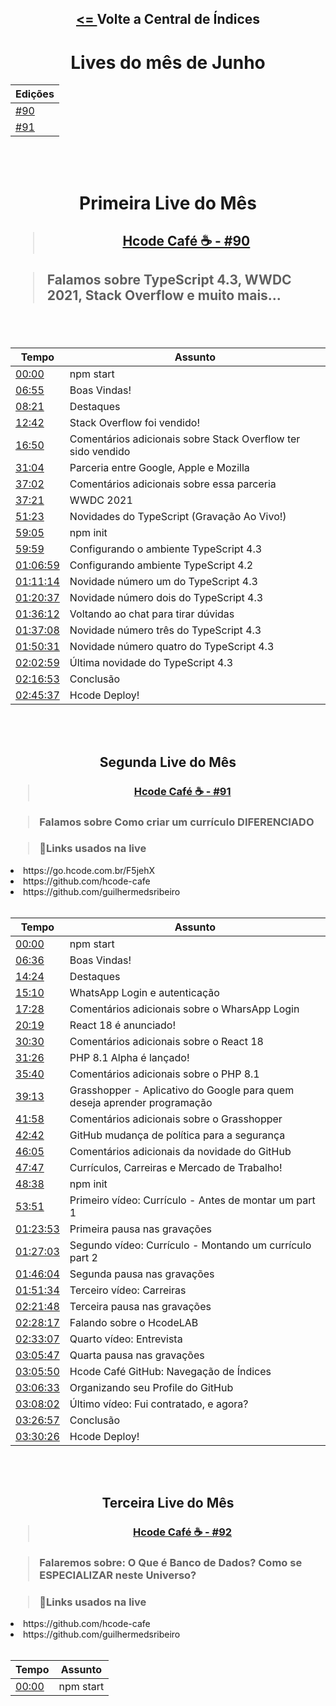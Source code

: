 <div align="center">
    <h2><a href="https://github.com/hcode-cafe/central-indices"> <= </a>Volte a Central de Índices</h2>
</div>
<div align="center">
    <h1>Lives do mês de Junho</h1>
    <table>
        <thead>
            <tr>
                <th>Edições</th>
            </tr>
        </thead>
        <tbody>
            <tr>
                <td><a href="https://github.com/hcode-cafe/central-indices/blob/main/meses/readme.JUNHO.md#primeira-live-do-m%C3%AAs" alt="">#90</a></td>
            </tr>
            <tr>
                <td><a href="https://github.com/hcode-cafe/central-indices/blob/main/meses/readme.JUNHO.md#segunda-live-do-m%C3%AAs" alt="">#91</a></td>
            </tr>
        </tbody>
    </table>      
</div>


<br>
<br>

<div align="center">
    <h1>Primeira Live do Mês</h1>
    <h2><blockquote><a href="https://www.youtube.com/watch?v=23UnXjL7d-I">Hcode Café ☕ - #90</a></blockquote></h2>
</div>
<h2><blockquote>Falamos sobre TypeScript 4.3, WWDC 2021, Stack Overflow e muito mais...</blockquote></h2>
<br>
<br>
<div align="center">
    <table>
        <thead>
            <tr>
                <th>Tempo</th>
                <th>Assunto</th>
            </tr>
        </thead>
        <tbody>
            <tr>
                <td><a href="https://www.youtube.com/watch?v=23UnXjL7d-I&t=0s" alt="00:00">00:00</a></td>
                <td>npm start</td>
            </tr>
            <tr>
                <td><a href="https://www.youtube.com/watch?v=23UnXjL7d-I&t=415s" alt="06:55">06:55</a></td>
                <td>Boas Vindas!</td>
            </tr>
            <tr>
                <td><a href="https://www.youtube.com/watch?v=23UnXjL7d-I&t=501s" alt="08:21">08:21</a></td>
                <td>Destaques</td>
            </tr>
            <tr>
                <td><a href="https://www.youtube.com/watch?v=23UnXjL7d-I&t=762s" alt="12:42">12:42</a></td>
                <td>Stack Overflow foi vendido!</td>
            </tr>
            <tr>
                <td><a href="https://www.youtube.com/watch?v=23UnXjL7d-I&t=1010s" alt="16:50">16:50</a></td>
                <td>Comentários adicionais sobre Stack Overflow ter sido vendido</td>
            </tr>
            <tr>
                <td><a href="https://www.youtube.com/watch?v=23UnXjL7d-I&t=1864s" alt="31:04">31:04</a></td>
                <td>Parceria entre Google, Apple e Mozilla</td>
            </tr>
            <tr>
                <td><a href="https://www.youtube.com/watch?v=23UnXjL7d-I&t=2222s" alt="37:02">37:02</a></td>
                <td>Comentários adicionais sobre essa parceria</td>
            </tr>
            <tr>
                <td><a href="https://www.youtube.com/watch?v=23UnXjL7d-I&t=2241s" alt="37:21">37:21</a></td>
                <td>WWDC 2021</td>
            </tr>
            <tr>
                <td><a href="https://www.youtube.com/watch?v=23UnXjL7d-I&t=3083s" alt="51:23">51:23</a></td>
                <td>Novidades do TypeScript (Gravação Ao Vivo!)</td>
            </tr>
            <tr>
                <td><a href="https://www.youtube.com/watch?v=23UnXjL7d-I&t=3545s" alt="59:05">59:05</a></td>
                <td>npm init</td>
            </tr>
            <tr>
                <td><a href="https://www.youtube.com/watch?v=23UnXjL7d-I&t=3599s" alt="59:59">59:59</a></td>
                <td>Configurando o ambiente TypeScript 4.3</td>
            </tr>
            <tr>
                <td><a href="https://www.youtube.com/watch?v=23UnXjL7d-I&t=4019s" alt="01:06:59">01:06:59</a></td>
                <td>Configurando ambiente TypeScript 4.2</td>
            </tr>
            <tr>
                <td><a href="https://www.youtube.com/watch?v=23UnXjL7d-I&t=4274s" alt="01:11:14">01:11:14</a></td>
                <td>Novidade número um do TypeScript 4.3</td>
            </tr>
            <tr>
                <td><a href="https://www.youtube.com/watch?v=23UnXjL7d-I&t=4837s" alt="01:20:37">01:20:37</a></td>
                <td>Novidade número dois do TypeScript 4.3</td>
            </tr>
            <tr>
                <td><a href="https://www.youtube.com/watch?v=23UnXjL7d-I&t=5772s" alt="01:36:12">01:36:12</a></td>
                <td>Voltando ao chat para tirar dúvidas</td>
            </tr>
            <tr>
                <td><a href="https://www.youtube.com/watch?v=23UnXjL7d-I&t=5828s" alt="01:37:08">01:37:08</a></td>
                <td>Novidade número três do TypeScript 4.3</td>
            </tr>
            <tr>
                <td><a href="https://www.youtube.com/watch?v=23UnXjL7d-I&t=6631s" alt="01:50:31">01:50:31</a></td>
                <td>Novidade número quatro do TypeScript 4.3</td>
            </tr>
            <tr>
                <td><a href="https://www.youtube.com/watch?v=23UnXjL7d-I&t=7379s" alt="02:02:59">02:02:59</a></td>
                <td>Última novidade do TypeScript 4.3</td>
            </tr>
            <tr>
                <td><a href="https://www.youtube.com/watch?v=23UnXjL7d-I&t=8213s" alt="02:16:53">02:16:53</a></td>
                <td>Conclusão</td>
            </tr>
            <tr>
                <td><a href="https://www.youtube.com/watch?v=23UnXjL7d-I&t=9937s" alt="02:45:37">02:45:37</a></td>
                <td>Hcode Deploy!</td>
            </tr>
        </tbody>
    </table>
</div>

<br>
<br>

<div align="center">
    <h2>Segunda Live do Mês</h2>
    <h3><blockquote><a href="https://www.youtube.com/watch?v=hL9gyafKvAI">Hcode Café ☕ - #91</a></blockquote></h3>
</div>

<h3><blockquote>Falamos sobre Como criar um currículo DIFERENCIADO</blockquote></h3>

<h3><blockquote>📌Links usados na live</blockquote></h3>
<li>https://go.hcode.com.br/F5jehX</li>
<li>https://github.com/hcode-cafe</li>
<li>https://github.com/guilhermedsribeiro</li>
<br>
<div align="center">
    <table>
        <thead>
            <tr>
                <th>Tempo</th>
                <th>Assunto</th>
            </tr>
        </thead>
        <tbody>
            <tr>
                <td><a href="https://www.youtube.com/watch?v=hL9gyafKvAI&t=0s" alt="00:00">00:00</a></td>
                <td>npm start</td>
            </tr>
            <tr>
                <td><a href="https://www.youtube.com/watch?v=hL9gyafKvAI&t=396s" alt="06:36">06:36</a></td>
                <td>Boas Vindas!</td>
            </tr>
            <tr>
                <td><a href="https://www.youtube.com/watch?v=hL9gyafKvAI&t=864s" alt="14:24">14:24</a></td>
                <td>Destaques</td>
            </tr>
            <tr>
                <td><a href="https://www.youtube.com/watch?v=hL9gyafKvAI&t=910s" alt="15:10">15:10</a></td>
                <td>WhatsApp Login e autenticação</td>
            </tr>
            <tr>
                <td><a href="https://www.youtube.com/watch?v=hL9gyafKvAI&t=1048s" alt="17:28">17:28</a></td>
                <td>Comentários adicionais sobre o WharsApp Login</td>
            </tr>
            <tr>
                <td><a href="https://www.youtube.com/watch?v=hL9gyafKvAI&t=1219s" alt="20:19">20:19</a></td>
                <td>React 18 é anunciado!</td>
            </tr>
            <tr>
                <td><a href="https://www.youtube.com/watch?v=hL9gyafKvAI&t=1830s" alt="30:30">30:30</a></td>
                <td>Comentários adicionais sobre o React 18</td>
            </tr>
            <tr>
                <td><a href="https://www.youtube.com/watch?v=hL9gyafKvAI&t=1886s" alt="31:26">31:26</a></td>
                <td>PHP 8.1 Alpha é lançado!</td>
            </tr>
            <tr>
                <td><a href="https://www.youtube.com/watch?v=hL9gyafKvAI&t=2140s" alt="35:40">35:40</a></td>
                <td>Comentários adicionais sobre o PHP 8.1</td>
            </tr>
            <tr>
                <td><a href="https://www.youtube.com/watch?v=hL9gyafKvAI&t=2353s" alt="39:13">39:13</a></td>
                <td>Grasshopper - Aplicativo do Google para quem deseja aprender programação</td>
            </tr>
            <tr>
                <td><a href="https://www.youtube.com/watch?v=hL9gyafKvAI&t=2518s" alt="41:58">41:58</a></td>
                <td>Comentários adicionais sobre o Grasshopper</td>
            </tr>
            <tr>
                <td><a href="https://www.youtube.com/watch?v=hL9gyafKvAI&t=2562s" alt="42:42">42:42</a></td>
                <td>GitHub mudança de política para a segurança</td>
            </tr>
            <tr>
                <td><a href="https://www.youtube.com/watch?v=hL9gyafKvAI&t=2765s" alt="46:05">46:05</a></td>
                <td>Comentários adicionais da novidade do GitHub</td>
            </tr>
            <tr>
                <td><a href="https://www.youtube.com/watch?v=hL9gyafKvAI&t=2867s" alt="47:47">47:47</a></td>
                <td>Currículos, Carreiras e Mercado de Trabalho!</td>
            </tr>
            <tr>
                <td><a href="https://www.youtube.com/watch?v=hL9gyafKvAI&t=2918s" alt="48:38">48:38</a></td>
                <td>npm init</td>
            </tr>
            <tr>
                <td><a href="https://www.youtube.com/watch?v=hL9gyafKvAI&t=3231s" alt="53:51">53:51</a></td>
                <td>Primeiro vídeo: Currículo - Antes de montar um part 1</td>
            </tr>
            <tr>
                <td><a href="https://www.youtube.com/watch?v=hL9gyafKvAI&t=5033s" alt="01:23:53">01:23:53</a></td>
                <td>Primeira pausa nas gravações</td>
            </tr>
            <tr>
                <td><a href="https://www.youtube.com/watch?v=hL9gyafKvAI&t=5223s" alt="01:27:03">01:27:03</a></td>
                <td>Segundo vídeo: Currículo  - Montando um currículo part 2</td>
            </tr>
            <tr>
                <td><a href="https://www.youtube.com/watch?v=hL9gyafKvAI&t=6364s" alt="01:46:04">01:46:04</a></td>
                <td>Segunda pausa nas gravações</td>
            </tr>
            <tr>
                <td><a href="https://www.youtube.com/watch?v=hL9gyafKvAI&t=6694s" alt="01:51:34">01:51:34</a></td>
                <td>Terceiro vídeo: Carreiras</td>
            </tr>
            <tr>
                <td><a href="https://www.youtube.com/watch?v=hL9gyafKvAI&t=8508s" alt="02:21:48">02:21:48</a></td>
                <td>Terceira pausa nas gravações</td>
            </tr>
            <tr>
                <td><a href="https://www.youtube.com/watch?v=hL9gyafKvAI&t=8897s" alt="02:28:17">02:28:17</a></td>
                <td>Falando sobre o HcodeLAB</td>
            </tr>
            <tr>
                <td><a href="https://www.youtube.com/watch?v=hL9gyafKvAI&t=9187s" alt="02:33:07">02:33:07</a></td>
                <td>Quarto vídeo: Entrevista</td>
            </tr>
            <tr>
                <td><a href="https://www.youtube.com/watch?v=hL9gyafKvAI&t=11147s" alt="03:05:47">03:05:47</a></td>
                <td>Quarta pausa nas gravações</td>
            </tr>
            <tr>
                <td><a href="https://www.youtube.com/watch?v=hL9gyafKvAI&t=11150s" alt="03:05:50">03:05:50</a></td>
                <td>Hcode Café GitHub: Navegação de Índices</td>
            </tr>
            <tr>
                <td><a href="https://www.youtube.com/watch?v=hL9gyafKvAI&t=11193s" alt="03:06:33">03:06:33</a></td>
                <td>Organizando seu Profile do GitHub</td>
            </tr>
            <tr>
                <td><a href="https://www.youtube.com/watch?v=hL9gyafKvAI&t=11282s" alt="03:08:02">03:08:02</a></td>
                <td>Último vídeo: Fui contratado, e agora?</td>
            </tr>
            <tr>
                <td><a href="https://www.youtube.com/watch?v=hL9gyafKvAI&t=12417s" alt="03:26:57">03:26:57</a></td>
                <td>Conclusão</td>
            </tr>
            <tr>
                <td><a href="https://www.youtube.com/watch?v=hL9gyafKvAI&t=12626s" alt="03:30:26">03:30:26</a></td>
                <td>Hcode Deploy!</td>
            </tr>
        </tbody>
    </table>
</div>

<br>
<br>

<div align="center">
    <h2>Terceira Live do Mês</h2>
    <h3><blockquote><a href="https://www.youtube.com/watch?v=S3m1otSr5EM">Hcode Café ☕ - #92</a></blockquote></h3>
</div>

<h3><blockquote>Falaremos sobre: O Que é Banco de Dados? Como se ESPECIALIZAR neste Universo?</blockquote></h3>

<h3><blockquote>📌Links usados na live</blockquote></h3>
<li>https://github.com/hcode-cafe</li>
<li>https://github.com/guilhermedsribeiro</li>
<br>
<div align="center">
    <table>
        <thead>
            <tr>
                <th>Tempo</th>
                <th>Assunto</th>
            </tr>
        </thead>
        <tbody>
            <tr>
                <td><a href="https://www.youtube.com/watch?v=S3m1otSr5EM&t=0s" alt="00:00">00:00</a></td>
                <td>npm start</td>
            </tr>
        </tbody>
    </table>
</div>
